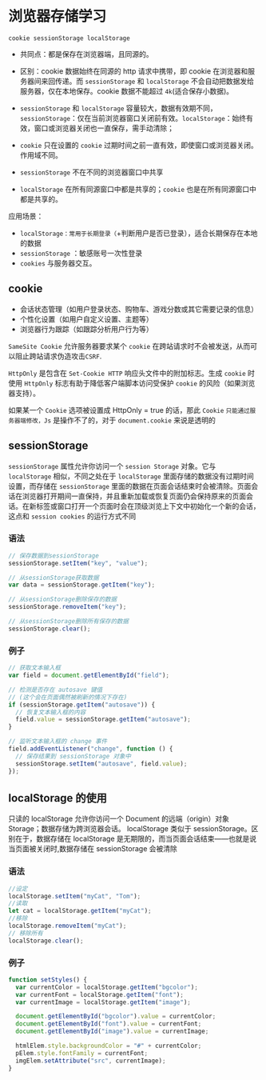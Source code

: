 # 浏览器存储学习

`cookie sessionStorage localStorage`

- 共同点：都是保存在浏览器端，且同源的。
- 区别：cookie 数据始终在同源的 http 请求中携带，即 cookie 在浏览器和服务器间来回传递。而 `sessionStorage` 和 `localStorage` 不会自动把数据发给服务器，仅在本地保存。cookie 数据不能超过 `4k`(适合保存小数据)。
- `sessionStorage` 和 `localStorage` 容量较大，数据有效期不同，`sessionStorage`：仅在当前浏览器窗口关闭前有效。`localStorage`：始终有效，窗口或浏览器关闭也一直保存，需手动清除；

- `cookie` 只在设置的 `cookie` 过期时间之前一直有效，即使窗口或浏览器关闭。作用域不同。
- `sessionStorage` 不在不同的浏览器窗口中共享
- `localStorage` 在所有同源窗口中都是共享的；`cookie` 也是在所有同源窗口中都是共享的。

应用场景：

- `localStorage：常用于长期登录（`+判断用户是否已登录），适合长期保存在本地的数据
- `sessionStorage` ：敏感账号一次性登录
- `cookies` 与服务器交互。

## cookie

- 会话状态管理（如用户登录状态、购物车、游戏分数或其它需要记录的信息）
- 个性化设置（如用户自定义设置、主题等）
- 浏览器行为跟踪（如跟踪分析用户行为等）

`SameSite Cookie` 允许服务器要求某个 `cookie` 在跨站请求时不会被发送，从而可以阻止跨站请求伪造攻击`CSRF`.

`HttpOnly` 是包含在 `Set-Cookie HTTP` 响应头文件中的附加标志。生成 `cookie` 时使用 `HttpOnly` 标志有助于降低客户端脚本访问受保护 `cookie` 的风险（如果浏览器支持）。

如果某一个 `Cookie` 选项被设置成 HttpOnly = true 的话，那此 `Cookie` `只能通过服务器端修改，Js` 是操作不了的，对于 `document.cookie` 来说是透明的

## sessionStorage

`sessionStorage` 属性允许你访问一个 `session Storage` 对象。它与 `localStorage` 相似，不同之处在于 `localStorage` 里面存储的数据没有过期时间设置，而存储在 `sessionStorage` 里面的数据在页面会话结束时会被清除。页面会话在浏览器打开期间一直保持，并且重新加载或恢复页面仍会保持原来的页面会话。在新标签或窗口打开一个页面时会在顶级浏览上下文中初始化一个新的会话，这点和 `session cookies` 的运行方式不同

### 语法

```js
// 保存数据到sessionStorage
sessionStorage.setItem("key", "value");

// 从sessionStorage获取数据
var data = sessionStorage.getItem("key");

// 从sessionStorage删除保存的数据
sessionStorage.removeItem("key");

// 从sessionStorage删除所有保存的数据
sessionStorage.clear();
```

### 例子

```js
// 获取文本输入框
var field = document.getElementById("field");

// 检测是否存在 autosave 键值
// (这个会在页面偶然被刷新的情况下存在)
if (sessionStorage.getItem("autosave")) {
  // 恢复文本输入框的内容
  field.value = sessionStorage.getItem("autosave");
}

// 监听文本输入框的 change 事件
field.addEventListener("change", function () {
  // 保存结果到 sessionStorage 对象中
  sessionStorage.setItem("autosave", field.value);
});
```

## localStorage 的使用

只读的 localStorage 允许你访问一个 Document 的远端（origin）对象 Storage；数据存储为跨浏览器会话。 localStorage 类似于 sessionStorage。区别在于，数据存储在 localStorage 是无期限的，而当页面会话结束——也就是说当页面被关闭时,数据存储在 sessionStorage 会被清除

### 语法

```js
//设定
localStorage.setItem("myCat", "Tom");
//读取
let cat = localStorage.getItem("myCat");
//移除
localStorage.removeItem("myCat");
// 移除所有
localStorage.clear();
```

### 例子

```js
function setStyles() {
  var currentColor = localStorage.getItem("bgcolor");
  var currentFont = localStorage.getItem("font");
  var currentImage = localStorage.getItem("image");

  document.getElementById("bgcolor").value = currentColor;
  document.getElementById("font").value = currentFont;
  document.getElementById("image").value = currentImage;

  htmlElem.style.backgroundColor = "#" + currentColor;
  pElem.style.fontFamily = currentFont;
  imgElem.setAttribute("src", currentImage);
}
```
